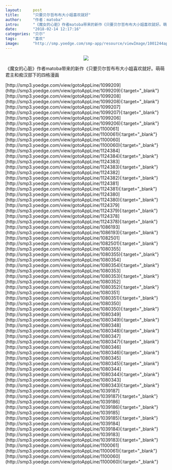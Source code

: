```yaml
---
layout:     post
title:      "只要贝尔哲布布大小姐喜欢就好"
author:     "作者：matoba"
intro:      "《魔女的心脏》作者matoba带来的新作《只要贝尔哲布布大小姐喜欢就好。萌萌君主和痴汉部下的四格漫画"
date:       "2018-02-14 12:17:16"
categories: "贝尔"
tags:       "喜欢"
image:      "http://smp.yoedge.com/smp-app/resource/viewImage/1001244appline.png"
---
```

<div style="text-align: center">
<p><img src="http://smp.yoedge.com/smp-app/resource/viewImage/1001244appline.png"/></p>
</div>
<p class="post-meta">
<span>《魔女的心脏》作者matoba带来的新作《只要贝尔哲布布大小姐喜欢就好。萌萌君主和痴汉部下的四格漫画</span>
</p>
[http://smp3.yoedge.com/view/gotoAppLine/1099209](http://smp3.yoedge.com/view/gotoAppLine/1099209){:target="_blank"}
[http://smp3.yoedge.com/view/gotoAppLine/1099208](http://smp3.yoedge.com/view/gotoAppLine/1099208){:target="_blank"}
[http://smp3.yoedge.com/view/gotoAppLine/1099207](http://smp3.yoedge.com/view/gotoAppLine/1099207){:target="_blank"}
[http://smp3.yoedge.com/view/gotoAppLine/1099206](http://smp3.yoedge.com/view/gotoAppLine/1099206){:target="_blank"}
[http://smp3.yoedge.com/view/gotoAppLine/1100061](http://smp3.yoedge.com/view/gotoAppLine/1100061){:target="_blank"}
[http://smp3.yoedge.com/view/gotoAppLine/1100060](http://smp3.yoedge.com/view/gotoAppLine/1100060){:target="_blank"}
[http://smp3.yoedge.com/view/gotoAppLine/1124384](http://smp3.yoedge.com/view/gotoAppLine/1124384){:target="_blank"}
[http://smp3.yoedge.com/view/gotoAppLine/1124383](http://smp3.yoedge.com/view/gotoAppLine/1124383){:target="_blank"}
[http://smp3.yoedge.com/view/gotoAppLine/1124382](http://smp3.yoedge.com/view/gotoAppLine/1124382){:target="_blank"}
[http://smp3.yoedge.com/view/gotoAppLine/1124381](http://smp3.yoedge.com/view/gotoAppLine/1124381){:target="_blank"}
[http://smp3.yoedge.com/view/gotoAppLine/1124380](http://smp3.yoedge.com/view/gotoAppLine/1124380){:target="_blank"}
[http://smp3.yoedge.com/view/gotoAppLine/1124379](http://smp3.yoedge.com/view/gotoAppLine/1124379){:target="_blank"}
[http://smp3.yoedge.com/view/gotoAppLine/1124378](http://smp3.yoedge.com/view/gotoAppLine/1124378){:target="_blank"}
[http://smp3.yoedge.com/view/gotoAppLine/1086193](http://smp3.yoedge.com/view/gotoAppLine/1086193){:target="_blank"}
[http://smp3.yoedge.com/view/gotoAppLine/1082501](http://smp3.yoedge.com/view/gotoAppLine/1082501){:target="_blank"}
[http://smp3.yoedge.com/view/gotoAppLine/1080355](http://smp3.yoedge.com/view/gotoAppLine/1080355){:target="_blank"}
[http://smp3.yoedge.com/view/gotoAppLine/1080354](http://smp3.yoedge.com/view/gotoAppLine/1080354){:target="_blank"}
[http://smp3.yoedge.com/view/gotoAppLine/1080353](http://smp3.yoedge.com/view/gotoAppLine/1080353){:target="_blank"}
[http://smp3.yoedge.com/view/gotoAppLine/1080352](http://smp3.yoedge.com/view/gotoAppLine/1080352){:target="_blank"}
[http://smp3.yoedge.com/view/gotoAppLine/1080351](http://smp3.yoedge.com/view/gotoAppLine/1080351){:target="_blank"}
[http://smp3.yoedge.com/view/gotoAppLine/1080350](http://smp3.yoedge.com/view/gotoAppLine/1080350){:target="_blank"}
[http://smp3.yoedge.com/view/gotoAppLine/1080349](http://smp3.yoedge.com/view/gotoAppLine/1080349){:target="_blank"}
[http://smp3.yoedge.com/view/gotoAppLine/1080348](http://smp3.yoedge.com/view/gotoAppLine/1080348){:target="_blank"}
[http://smp3.yoedge.com/view/gotoAppLine/1080347](http://smp3.yoedge.com/view/gotoAppLine/1080347){:target="_blank"}
[http://smp3.yoedge.com/view/gotoAppLine/1080346](http://smp3.yoedge.com/view/gotoAppLine/1080346){:target="_blank"}
[http://smp3.yoedge.com/view/gotoAppLine/1080345](http://smp3.yoedge.com/view/gotoAppLine/1080345){:target="_blank"}
[http://smp3.yoedge.com/view/gotoAppLine/1080344](http://smp3.yoedge.com/view/gotoAppLine/1080344){:target="_blank"}
[http://smp3.yoedge.com/view/gotoAppLine/1080343](http://smp3.yoedge.com/view/gotoAppLine/1080343){:target="_blank"}
[http://smp3.yoedge.com/view/gotoAppLine/1039187](http://smp3.yoedge.com/view/gotoAppLine/1039187){:target="_blank"}
[http://smp3.yoedge.com/view/gotoAppLine/1039186](http://smp3.yoedge.com/view/gotoAppLine/1039186){:target="_blank"}
[http://smp3.yoedge.com/view/gotoAppLine/1039185](http://smp3.yoedge.com/view/gotoAppLine/1039185){:target="_blank"}
[http://smp3.yoedge.com/view/gotoAppLine/1039184](http://smp3.yoedge.com/view/gotoAppLine/1039184){:target="_blank"}
[http://smp3.yoedge.com/view/gotoAppLine/1039183](http://smp3.yoedge.com/view/gotoAppLine/1039183){:target="_blank"}
[http://smp3.yoedge.com/view/gotoAppLine/1100061](http://smp3.yoedge.com/view/gotoAppLine/1100061){:target="_blank"}
[http://smp3.yoedge.com/view/gotoAppLine/1100060](http://smp3.yoedge.com/view/gotoAppLine/1100060){:target="_blank"}


